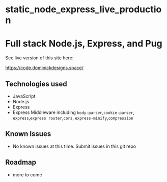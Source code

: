 # static_node_express_live_production

# Full stack Node.js, Express, and Pug

See live version of this site here: 

https://code.dominickdesigns.space/


## Technologies used
* JavaScript
* Node.js
* Express
* Express Middleware including ```body-parser```,```cookie-parser```, ```express```,```express router```,```cors```, ```express-minify```,```compression```


## Known Issues
* No known issues at this time. Submit issues in this git repo

## Roadmap
* more to come